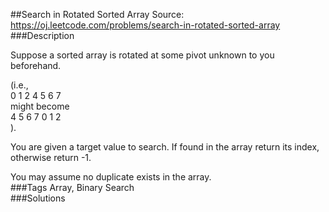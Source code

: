 ##Search in Rotated Sorted Array
Source: https://oj.leetcode.com/problems/search-in-rotated-sorted-array  
###Description

                
Suppose a sorted array is rotated at some pivot unknown to you beforehand.  


  
(i.e.,   
0 1 2 4 5 6 7  
 might become   
4 5 6 7 0 1 2  
).  


  
You are given a target value to search. If found in the array return its index, otherwise return -1.  


  
You may assume no duplicate exists in the array.  
###Tags
Array, Binary Search  
###Solutions